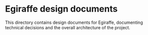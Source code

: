 # Egiraffe design documents

This directory contains design documents for Egiraffe, documenting technical decisions and the overall architecture of the project.
